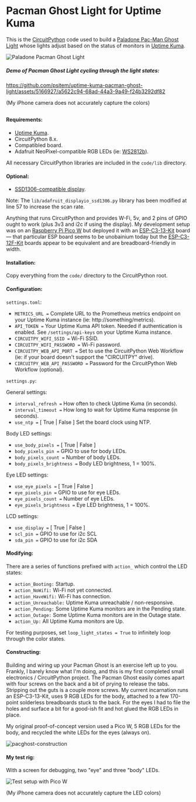 # Pacman Ghost Light for Uptime Kuma

This is the [CircuitPython](https://circuitpython.org/) code used to build a [Paladone Pac-Man Ghost Light](https://amzn.to/49Cp8EF) whose lights adjust based on the status of monitors in [Uptime Kuma](https://uptime.kuma.pet/).

![Paladone Pacman Ghost Light](https://github.com/psitem/uptime-kuma-pacman-ghost-light/assets/5166927/01f93dea-0421-4b2c-8a7d-51fc4c953045)

##### Demo of Pacman Ghost Light cycling through the light states:

https://github.com/psitem/uptime-kuma-pacman-ghost-light/assets/5166927/a5622c94-68ad-44a3-9a49-f24b3292df82

(My iPhone camera does not accurately capture the colors)

##

#### Requirements: 
  - [Uptime Kuma](https://uptime.kuma.pet/).
  - CircuitPython 8.x.
  - Compatibled board.
  - Adafruit NeoPixel-compatible RGB LEDs (ie: [WS2812b](https://amzn.to/43dU3Vh)).

All necessary CircuitPython libraries are included in the `code/lib` directory.

#### Optional:
  - [SSD1306-compatible display](https://amzn.to/48IWCA0).

Note: The `lib/adafruit_displayio_ssd1306.py` library has been modified at line 57 to increase the scan rate.

Anything that runs CircuitPython and provides W-Fi, 5v, and 2 pins of GPIO ought to work (plus 3v3 and i2c if using the display). My development setup was on an [Raspberry Pi Pico W](https://www.raspberrypi.com/products/raspberry-pi-pico/?variant=raspberry-pi-pico-w) but deployed it with an [ESP-C3-13-Kit](https://amzn.to/3wOrRMG) board — that particular ESP board seems to be unobainium today but the [ESP-C3-12F-Kit](https://amzn.to/3PgFWsz) boards appear to be equivalent and are breadboard-friendly in width.

#### Installation:

Copy everything from the `code/` directory to the CircuitPython root.

#### Configuration:

`settings.toml`:

* `METRICS_URL =` Complete URL to the Prometheus metrics endpoint on your Uptime Kuma instance (ie: http://something/metrics).
* `API_TOKEN =` Your Uptime Kuma API token. Needed if authentication is enabled. See `/settings/api-keys` on your Uptime Kuma instance.
* `CIRCUITPY_WIFI_SSID =` Wi-Fi SSID.
* `CIRCUITPY_WIFI_PASSWORD =` Wi-Fi password.
* `CIRCUITPY_WEB_API_PORT =` Set to use the CircuitPython Web Workflow (ie: if your board doesn't support the "CIRCUITPY" drive).
* `CIRCUITPY_WEB_API_PASSWORD =` Password for the CircuitPython Web Workflow (optional).

`settings.py`:

General settings:
* `interval_refresh =` How often to check Uptime Kuma (in seconds).
* `interval_timeout =` How long to wait for Uptime Kuma response (in seconds).
* `use_ntp =` [ True | False ] Set the board clock using NTP.

Body LED settings:
* `use_body_pixels =` [ True | False ]
* `body_pixels_pin =` GPIO to use for body LEDs.
* `body_pixels_count =` Number of body LEDs.
* `body_pixels_brightness =` Body LED brightness, 1 = 100%.

Eye LED settings:
* `use_eye_pixels =` [ True | False ]
* `eye_pixels_pin =` GPIO to use for eye LEDs.
* `eye_pixels_count =` Number of eye LEDs.
* `eye_pixels_brightness =` Eye LED brightness, 1 = 100%.

LCD settings:
* `use_display =` [ True | False ]
* `scl_pin =` GPIO to use for i2c SCL
* `sda_pin =` GPIO to use for i2c SDA

#### Modifying:

There are a series of functions prefixed with `action_` which control the LED states:

* `action_Booting:` Startup.
* `action_NoWifi:` Wi-Fi not yet connected.
* `action_HaveWifi:` Wi-Fi has connection.
* `action_Unreachable:` Uptime Kuma unreachable / non-responsive.
* `action_Pending:` Some Uptime Kuma monitors are in the Pending state.
* `action_Outage:` Some Uptime Kuma monitors are in the Outage state.
* `action_Up:` All Uptime Kuma monitors are Up.

For testing purposes, set `loop_light_states = True` to infinitely loop through the color states.

#### Constructing:

Building and wiring up your Pacman Ghost is an exercise left up to you. Frankly, I barely know what I'm doing, and this is my first completed small electronics / CircuitPython project. The Pacman Ghost easily comes apart with four screws on the back and a bit of prying to release the tabs. Stripping out the guts is a couple more screws. My current incarnation runs an ESP-C3-13-Kit, uses 9 RGB LEDs for the body, attached to a few 170-point solderless breadboards stuck to the back. For the eyes I had to file the holes and surface a bit for a good-ish fit and hot glued the RGB LEDs in place.

My original proof-of-concept version used a Pico W, 5 RGB LEDs for the body, and recycled the white LEDs for the eyes (always on).

![pacghost-construction](https://github.com/psitem/uptime-kuma-pacman-ghost-light/assets/5166927/0ee3dd5a-2fd9-4adf-ad54-b71aa3c7dfbf)

#### My test rig:

With a screen for debugging, two "eye" and three "body" LEDs.

![Test setup with Pico W](https://github.com/psitem/uptime-kuma-pacman-ghost-light/assets/5166927/cf1119aa-5878-41fa-96da-d2a0e75dbe5c)

(My iPhone camera does not accurately capture the LED colors)
